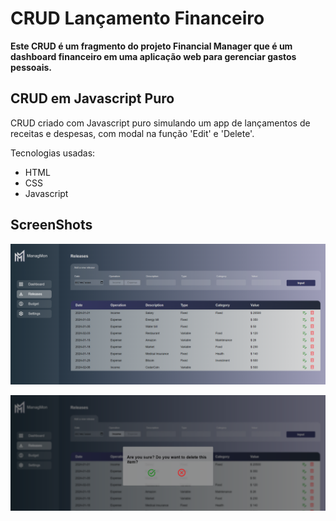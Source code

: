 <h1>CRUD Lançamento Financeiro</h1>

**Este CRUD é um fragmento do projeto Financial Manager que é um dashboard financeiro em uma aplicação web para gerenciar gastos pessoais.**

<h2>CRUD em Javascript Puro</h2>

CRUD criado com Javascript puro simulando um app de lançamentos de receitas e despesas, com modal na função 'Edit' e 'Delete'.

Tecnologias usadas:

- HTML
- CSS
- Javascript

<h2>ScreenShots</h2>

![prin-app](/img/print-app.png)

![prin-app02](/img/print-app02.png)